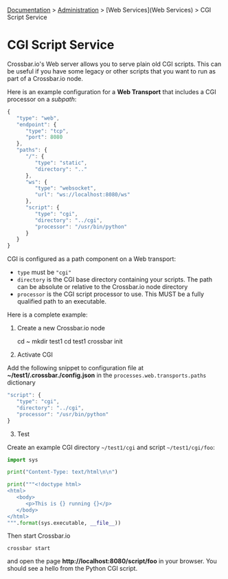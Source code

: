 [Documentation](.) > [Administration](Administration) > [Web Services](Web Services) > CGI Script Service

# CGI Script Service

Crossbar.io's Web server allows you to serve plain old CGI scripts. This can be useful if you have some legacy or other scripts that you want to run as part of a Crossbar.io node.

Here is an example configuration for a **Web Transport** that includes a CGI processor on a *subpath*:

```javascript
{
   "type": "web",
   "endpoint": {
      "type": "tcp",
      "port": 8080
   },
   "paths": {
      "/": {
         "type": "static",
         "directory": ".."
      },
      "ws": {
         "type": "websocket",
         "url": "ws://localhost:8080/ws"
      },
      "script": {
         "type": "cgi",
         "directory": "../cgi",
         "processor": "/usr/bin/python"
      }
   }
}
```

CGI is configured as a path component on a Web transport:

 * `type` must be `"cgi"`
 * `directory` is the CGI base directory containing your scripts. The path can be absolute or relative to the Crossbar.io node directory
 * `processor` is the CGI script processor to use. This MUST be a fully qualified path to an executable.

Here is a complete example:

1) Create a new Crossbar.io node

    cd ~
    mkdir test1
    cd test1
    crossbar init

2) Activate CGI

Add the following snippet to configuration file at **~/test1/.crossbar./config.json** in the `processes.web.transports.paths` dictionary

```javascript
"script": {
   "type": "cgi",
   "directory": "../cgi",
   "processor": "/usr/bin/python"
}
```

3) Test

Create an example CGI directory `~/test1/cgi` and script `~/test1/cgi/foo`:

```python
import sys

print("Content-Type: text/html\n\n")

print("""<!doctype html>
<html>
   <body>
      <p>This is {} running {}</p>
   </body>
</html>
""".format(sys.executable, __file__))
```

Then start Crossbar.io

    crossbar start

and open the page **http://localhost:8080/script/foo** in your browser. You should see a hello from the Python CGI script.
